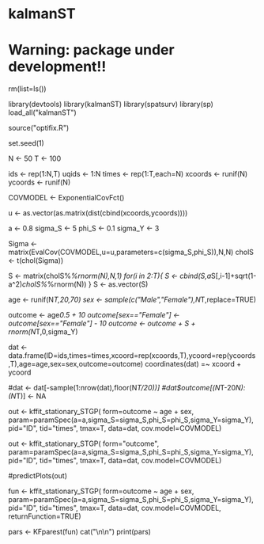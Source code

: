 # kalmanST

# Warning: package under development!!

rm(list=ls())

library(devtools)
library(kalmanST)
library(spatsurv)
library(sp)
load_all("kalmanST")

source("optifix.R")

set.seed(1)

N <- 50
T <- 100

ids <- rep(1:N,T)
uqids <- 1:N
times <- rep(1:T,each=N)
xcoords <- runif(N)
ycoords <- runif(N)

COVMODEL <- ExponentialCovFct()

u <- as.vector(as.matrix(dist(cbind(xcoords,ycoords))))

a <- 0.8
sigma_S <- 5
phi_S <- 0.1
sigma_Y <- 3

Sigma <- matrix(EvalCov(COVMODEL,u=u,parameters=c(sigma_S,phi_S)),N,N)
cholS <- t(chol(Sigma))

S <- matrix(cholS%*%rnorm(N),N,1)
for(i in 2:T){
    S <- cbind(S,a*S[,i-1]+sqrt(1-a^2)*cholS%*%rnorm(N))
}
S <- as.vector(S)

age <- runif(N*T,20,70)
sex <- sample(c("Male","Female"),N*T,replace=TRUE)

outcome <- age*0.5 + 10
outcome[sex=="Female"] <- outcome[sex=="Female"] - 10
outcome <- outcome + S + rnorm(N*T,0,sigma_Y)

dat <- data.frame(ID=ids,times=times,xcoord=rep(xcoords,T),ycoord=rep(ycoords,T),age=age,sex=sex,outcome=outcome)
coordinates(dat) =~ xcoord + ycoord

#dat <- dat[-sample(1:nrow(dat),floor(N*T/20))]
#dat$outcome[(N*T-20*N):(N*T)] <- NA

out <- kffit_stationary_STGP(   form=outcome ~ age + sex,
                                param=paramSpec(a=a,sigma_S=sigma_S,phi_S=phi_S,sigma_Y=sigma_Y),
                                pid="ID",
                                tid="times",
                                tmax=T,
                                data=dat,
                                cov.model=COVMODEL)


out <- kffit_stationary_STGP(   form="outcome",
                                param=paramSpec(a=a,sigma_S=sigma_S,phi_S=phi_S,sigma_Y=sigma_Y),
                                pid="ID",
                                tid="times",
                                tmax=T,
                                data=dat,
                                cov.model=COVMODEL)


#predictPlots(out)

fun <- kffit_stationary_STGP(   form=outcome ~ age + sex,
                                param=paramSpec(a=a,sigma_S=sigma_S,phi_S=phi_S,sigma_Y=sigma_Y),
                                pid="ID",
                                tid="times",
                                tmax=T,
                                data=dat,
                                cov.model=COVMODEL,
                                returnFunction=TRUE)

pars <- KFparest(fun)
cat("\n\n")
print(pars)
